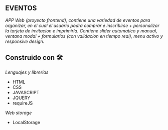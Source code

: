 ## EVENTOS

_APP Web (proyecto frontend), contiene una variedad de eventos para organizar,
en el cual el usuario podra comprar e inscribirse + personalizar la tarjeta de invitacion e imprimirla.
Contiene slider automatico y manual, ventana modal + formularios (con validacion en tiempo real), menu activo y responsive design._

## Construido con 🛠️

_Lenguajes y librerias_

* HTML
* CSS
* JAVASCRIPT
* JQUERY
* requireJS

_Web storage_

* LocalStorage



